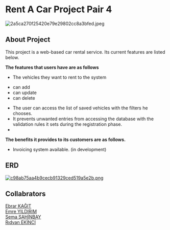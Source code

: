 # Rent A Car Project Pair 4

![2a5ca270f25420e79e29802cc8a3bfed.jpeg](https://imgtr.ee/images/2023/12/15/2a5ca270f25420e79e29802cc8a3bfed.jpeg)

## About Project
This project is a web-based car rental service.
Its current features are listed below.  

**The features that users have are as follows**

* The vehicles they want to rent to the system 
- can add
- can update
- can delete
* The user can access the list of saved vehicles with the filters he chooses.
* It prevents unwanted entries from accessing the database with the validation rules it sets during the registration phase.
* 
**The benefits it provides to its customers are as follows.**
  
* Invoicing system available. (in development)

## ERD

[![c98ab75aa4b9cecb91329ced519a5e2b.png](https://imgtr.ee/images/2023/12/15/c98ab75aa4b9cecb91329ced519a5e2b.png)](https://imgtr.ee/image/IqbBIm)


## Collabrators
[Ebrar KAĞIT](https://github.com/EbrarKgt)  
[Emre YILDIRIM](https://github.com/emreyldrm)    
[Sema ŞAHİNBAY](https://github.com/semasahinbay)  
[Rıdvan EKİNCİ](https://github.com/rdvneknc)  
